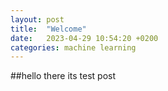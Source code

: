 ```yaml
---
layout: post
title:  "Welcome"
date:   2023-04-29 10:54:20 +0200
categories: machine learning
---
```


##hello there its test post